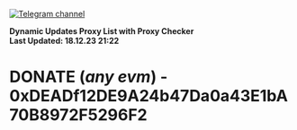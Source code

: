 [![Telegram channel](https://img.shields.io/endpoint?url=https://runkit.io/damiankrawczyk/telegram-badge/branches/master?url=https://t.me/n4z4v0d)](https://t.me/n4z4v0d) 

**Dynamic Updates Proxy List with Proxy Checker**  
**Last Updated: 18.12.23 21:22**

# DONATE (_any evm_) - 0xDEADf12DE9A24b47Da0a43E1bA70B8972F5296F2
